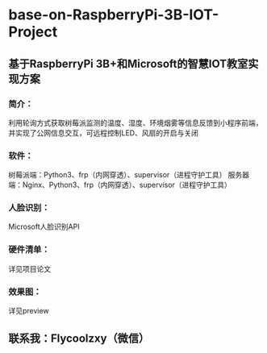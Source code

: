 # base-on-RaspberryPi-3B-IOT-Project

## 基于RaspberryPi 3B+和Microsoft的智慧IOT教室实现方案

### 简介：
利用轮询方式获取树莓派监测的温度、湿度、环境烟雾等信息反馈到小程序前端，并实现了公网信息交互，可远程控制LED、风扇的开启与关闭

### 软件：
树莓派端：Python3、frp（内网穿透）、supervisor（进程守护工具）
服务器端：Nginx、Python3、frp（内网穿透）、supervisor（进程守护工具）

### 人脸识别：
Microsoft人脸识别API

### 硬件清单：
详见项目论文

### 效果图：
详见preview

## 联系我：Flycoolzxy（微信）
